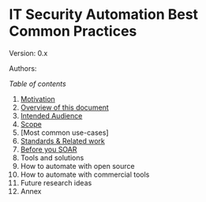 # IT Security Automation Best Common Practices

Version: 0.x

Authors: <insert authors list>



*Table of contents*
1. [Motivation](motivation.md)
2. [Overview of this document](overview.md)
3. [Intended Audience](intended_audience.md)
4. [Scope](scope.md)
5. [Most common use-cases]
6. [Standards & Related work](standards_and_related_work.md)
7. [Before you SOAR](before_you_soar.md)
8. Tools and solutions
9. How to automate with open source
10. How to automate with commercial tools
11. Future research ideas
12. Annex
 
